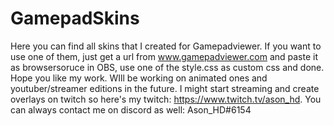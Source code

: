 # GamepadSkins
Here you can find all skins that I created for Gamepadviewer. If you want to use one of them, just get a url from www.gamepadviewer.com and paste it as browsersoruce in OBS, use one of the style.css as custom css and done. Hope you like my work. WIll be working on animated ones and youtuber/streamer editions in the future. I might start streaming and create overlays on twitch so here's my twitch: https://www.twitch.tv/ason_hd. You can always contact me on discord as well: Ason_HD#6154
